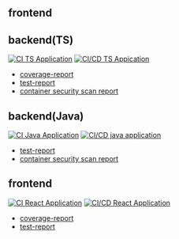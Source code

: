## frontend

## backend(TS)
[![CI TS Application](https://github.com/ubata-mamezou/consider-cicd/actions/workflows/wf-build-ts.yaml/badge.svg)](https://github.com/ubata-mamezou/consider-cicd/actions/workflows/wf-build-ts.yaml)
[![CI/CD TS Appication](https://github.com/ubata-mamezou/consider-cicd/actions/workflows/build-ts.yaml/badge.svg)](https://github.com/ubata-mamezou/consider-cicd/actions/workflows/build-ts.yaml)
* [coverage-report](https://ubata-mamezou.github.io/consider-cicd/customer-service/reports/test-report/coverage/lcov-report/index.html)
* [test-report](https://ubata-mamezou.github.io/consider-cicd/customer-service/reports/test-report/test-report/index.html)
* [container security scan report](https://ubata-mamezou.github.io/consider-cicd/customer-service/reports/image-scan/)

## backend(Java)
[![CI Java Application](https://github.com/ubata-mamezou/consider-cicd/actions/workflows/wf-build-java.yaml/badge.svg)](https://github.com/ubata-mamezou/consider-cicd/actions/workflows/wf-build-java.yaml)
[![CI/CD java application](https://github.com/ubata-mamezou/consider-cicd/actions/workflows/build-java.yaml/badge.svg)](https://github.com/ubata-mamezou/consider-cicd/actions/workflows/build-java.yaml)
* [test-report](https://ubata-mamezou.github.io/consider-cicd/order/reports/test-report)
* [container security scan report](https://ubata-mamezou.github.io/consider-cicd/order/reports/image-scan/)

## frontend
[![CI React Application](https://github.com/ubata-mamezou/consider-cicd/actions/workflows/wf-build-react.yaml/badge.svg)](https://github.com/ubata-mamezou/consider-cicd/actions/workflows/wf-build-react.yaml)
[![CI/CD React Application](https://github.com/ubata-mamezou/consider-cicd/actions/workflows/wf-build-and-deploy-react.yaml/badge.svg)](https://github.com/ubata-mamezou/consider-cicd/actions/workflows/wf-build-and-deploy-react.yaml)
* [coverage-report](https://ubata-mamezou.github.io/consider-cicd/order-ui/reports/test-report/coverage/lcov-report/index.html)
* [test-report](https://ubata-mamezou.github.io/consider-cicd/order-ui/reports/test-report/test-report/index.html)
